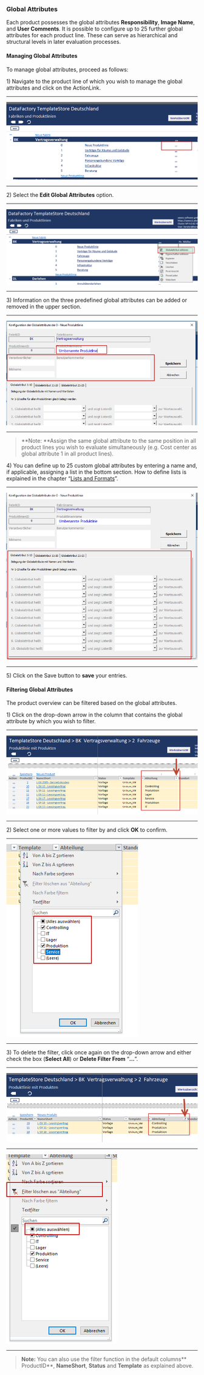 ### Global Attributes

Each product possesses the global attributes **Responsibility**, **Image Name**, and **User Comments**. It is possible to configure up to 25 further global attributes for each product line. These can serve as hierarchical and structural levels in later evaluation processes.

#### Managing Global Attributes

To manage global attributes, proceed as follows:

1\) Navigate to the product line of which you wish to manage the global attributes and click on the ActionLink.

---

![](/assets/pl12.png)

---

2\) Select the **Edit Global Attributes** option.

---

![](/assets/pl15.png)

---

3\) Information on the three predefined global attributes can be added or removed in the upper section.

---

![](/assets/pl17.png)

---

> **Note: **Assign the same global attribute to the same position in all product lines you wish to evaluate simultaneously \(e.g. Cost center as global attribute 1 in all product lines\).

4\) You can define up to 25 custom global attributes by entering a name and, if applicable, assigning a list in the bottom section. How to define lists is explained in the chapter “[Lists and Formats](/der-excel-client/listen-und-formate.md)”.

---

![](/assets/pl18.png)

---

5\) Click on the Save button to **save** your entries.

#### Filtering Global Attributes

The product overview can be filtered based on the global attributes.

1\) Click on the drop-down arrow in the column that contains the global attribute by which you wish to filter.

---

![](/assets/pl19.png)

---

2\) Select one or more values to filter by and click **OK** to confirm.

---

![](/assets/pl20.png)

---

3\) To delete the filter, click once again on the drop-down arrow and either check the box \(**Select All**\) or **Delete Filter From** “**…**”.

---

![](/assets/pl21.png)

---

![](/assets/pl22.png)

---

> **Note:** You can also use the filter function in the default columns** ProductID**, **NameShort**, **Status** and **Template** as explained above.



